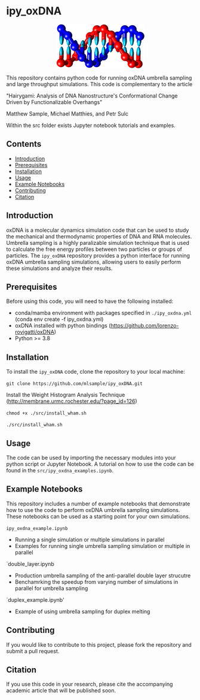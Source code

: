 # ipy_oxDNA
<center>
<img src="./src/oxDNA.png">
</center>

<!--
[![License](https://img.shields.io/badge/License-MIT-blue.svg)](https://opensource.org/licenses/MIT)
-->
This repository contains python code for running oxDNA umbrella sampling and large throughput simulations. This code is complementary to the article

"Hairygami: Analysis of DNA Nanostructure's Conformational Change Driven by Functionalizable Overhangs"

Matthew Sample, Michael Matthies, and Petr Sulc

Within the src folder exists Jupyter notebook tutorials and examples.

## Contents
- [Introduction](#introduction)
- [Prerequisites](#prerequisites)
- [Installation](#installation)
- [Usage](#usage)
- [Example Notebooks](#example-notebooks)
- [Contributing](#contributing)
- [Citation](#citation)

## Introduction
oxDNA is a molecular dynamics simulation code that can be used to study the mechanical and thermodynamic properties of DNA and RNA molecules. Umbrella sampling is a highly paralizable simulation technique that is used to calculate the free energy profiles between two particles or groups of particles. The `ipy_oxDNA` repository provides a python interface for running oxDNA umbrella sampling simulations, allowing users to easily perform these simulations and analyze their results.

## Prerequisites
Before using this code, you will need to have the following installed:
- conda/mamba environment with packages specified in `./ipy_oxdna.yml` (conda env create -f ipy_oxdna.yml)
- oxDNA installed with python bindings (https://github.com/lorenzo-rovigatti/oxDNA)
- Python >= 3.8

## Installation
To install the `ipy_oxDNA` code, clone the repository to your local machine:

`git clone https://github.com/mlsample/ipy_oxDNA.git`

Install the Weight Histogram Analysis Technique (http://membrane.urmc.rochester.edu/?page_id=126)

`chmod +x ./src/install_wham.sh`

`./src/install_wham.sh`


## Usage
The code can be used by importing the necessary modules into your python script or Jupyter Notebook. A tutorial on how to use the code can be found in the `src/ipy_oxdna_examples.ipynb`.

## Example Notebooks
This repository includes a number of example notebooks that demonstrate how to use the code to perform oxDNA umbrella sampling simulations. These notebooks can be used as a starting point for your own simulations.

`ipy_oxdna_example.ipynb`
- Running a single simulation or multiple simulations in parallel
- Examples for running single umbrella sampling simulation or multiple in parallel

`double_layer.ipynb
- Production umbrella sampling of the anti-parallel double layer strucutre
- Benchamrking the speedup from varying number of simulations in parallel for umbrella sampling

`duplex_example.ipynb'
- Example of using umbrella sampling for duplex melting

## Contributing
If you would like to contribute to this project, please fork the repository and submit a pull request.

## Citation
If you use this code in your research, please cite the accompanying academic article that will be published soon.
<!--
## License
%This code is licensed under the MIT license. See [LICENSE](LICENSE) for details.
-->

